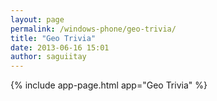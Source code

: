 ```yaml
---
layout: page
permalink: /windows-phone/geo-trivia/
title: "Geo Trivia"
date: 2013-06-16 15:01
author: saguiitay
---
```


{% include app-page.html app="Geo Trivia" %}

